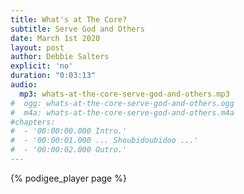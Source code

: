 ```yaml
---
title: What's at The Core?
subtitle: Serve God and Others
date: March 1st 2020
layout: post
author: Debbie Salters
explicit: 'no'
duration: "0:03:13"
audio:
  mp3: whats-at-the-core-serve-god-and-others.mp3
#  ogg: whats-at-the-core-serve-god-and-others.ogg
#  m4a: whats-at-the-core-serve-god-and-others.m4a
#chapters:
#  - '00:00:00.000 Intro.'
#  - '00:00:01.000 ... Shoubidoubidoo ...'
#  - '00:00:02.000 Outro.'
---
```


{% podigee_player page %}
